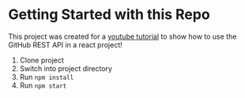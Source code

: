 # Getting Started with this Repo

This project was created for a [youtube tutorial](https://www.youtube.com/watch?v=Xhg-0mqxngA) to show how to use the GitHub REST API in a react project!

1. Clone project
2. Switch into project directory
3. Run `npm install`
4. Run `npm start`
